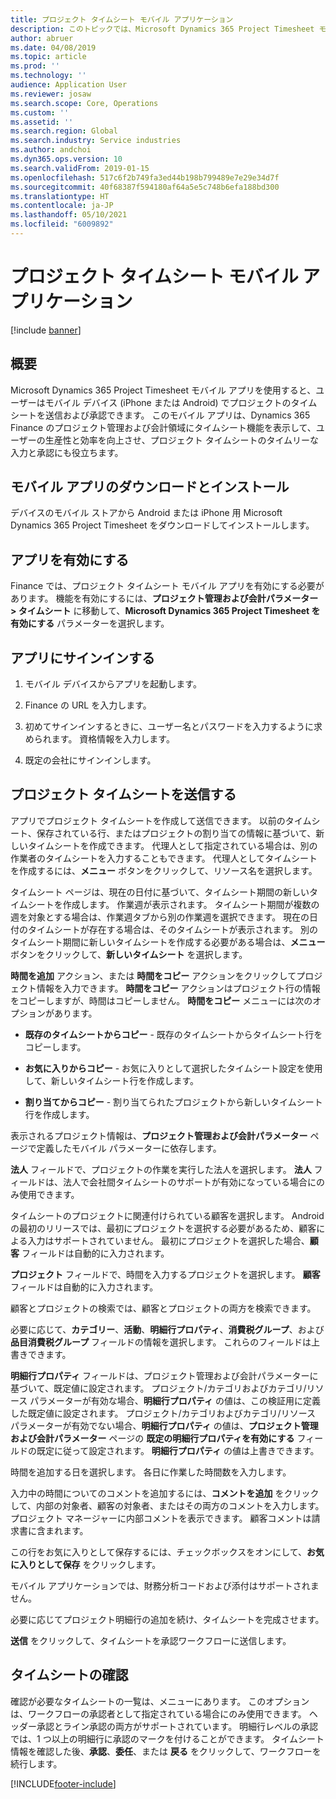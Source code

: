 ```yaml
---
title: プロジェクト タイムシート モバイル アプリケーション
description: このトピックでは、Microsoft Dynamics 365 Project Timesheet モバイル アプリケーションについて説明します。 プロジェクト タイムシート モバイル アプリを使用すると、ユーザーはモバイル デバイスでプロジェクトのタイムシートを送信および承認できます。
author: abruer
ms.date: 04/08/2019
ms.topic: article
ms.prod: ''
ms.technology: ''
audience: Application User
ms.reviewer: josaw
ms.search.scope: Core, Operations
ms.custom: ''
ms.assetid: ''
ms.search.region: Global
ms.search.industry: Service industries
ms.author: andchoi
ms.dyn365.ops.version: 10
ms.search.validFrom: 2019-01-15
ms.openlocfilehash: 517c6f2b749fa3ed44b198b799489e7e29e34d7f
ms.sourcegitcommit: 40f68387f594180af64a5e5c748b6efa188bd300
ms.translationtype: HT
ms.contentlocale: ja-JP
ms.lasthandoff: 05/10/2021
ms.locfileid: "6009892"
---
```

# <a name="project-timesheet-mobile-application"></a>プロジェクト タイムシート モバイル アプリケーション

[!include [banner](../includes/banner.md)]

## <a name="overview"></a>概要

Microsoft Dynamics 365 Project Timesheet モバイル アプリを使用すると、ユーザーはモバイル デバイス (iPhone または Android) でプロジェクトのタイムシートを送信および承認できます。 このモバイル アプリは、Dynamics 365 Finance のプロジェクト管理および会計領域にタイムシート機能を表示して、ユーザーの生産性と効率を向上させ、プロジェクト タイムシートのタイムリーな入力と承認にも役立ちます。

## <a name="download-and-install-the-mobile-app"></a>モバイル アプリのダウンロードとインストール

デバイスのモバイル ストアから Android または iPhone 用 Microsoft Dynamics 365 Project Timesheet をダウンロードしてインストールします。

## <a name="enable-the-app"></a>アプリを有効にする 

Finance では、プロジェクト タイムシート モバイル アプリを有効にする必要があります。 機能を有効にするには、**プロジェクト管理および会計パラメーター \> タイムシート** に移動して、**Microsoft Dynamics 365 Project Timesheet を有効にする** パラメーターを選択します。

## <a name="sign-in-to-the-app"></a>アプリにサインインする

1.  モバイル デバイスからアプリを起動します。

2.  Finance の URL を入力します。

3.  初めてサインインするときに、ユーザー名とパスワードを入力するように求められます。 資格情報を入力します。

4.  既定の会社にサインインします。

## <a name="submit-a-project-timesheet"></a>プロジェクト タイムシートを送信する

アプリでプロジェクト タイムシートを作成して送信できます。 以前のタイムシート、保存されている行、またはプロジェクトの割り当ての情報に基づいて、新しいタイムシートを作成できます。 代理人として指定されている場合は、別の作業者のタイムシートを入力することもできます。 代理人としてタイムシートを作成するには、**メニュー** ボタンをクリックして、リソース名を選択します。

タイムシート ページは、現在の日付に基づいて、タイムシート期間の新しいタイムシートを作成します。 作業週が表示されます。 タイムシート期間が複数の週を対象とする場合は、作業週タブから別の作業週を選択できます。
現在の日付のタイムシートが存在する場合は、そのタイムシートが表示されます。 別のタイムシート期間に新しいタイムシートを作成する必要がある場合は、**メニュー** ボタンをクリックして、**新しいタイムシート** を選択します。

**時間を追加** アクション、または **時間をコピー** アクションをクリックしてプロジェクト情報を入力できます。 **時間をコピー** アクションはプロジェクト行の情報をコピーしますが、時間はコピーしません。 **時間をコピー** メニューには次のオプションがあります。

- **既存のタイムシートからコピー** - 既存のタイムシートからタイムシート行をコピーします。

- **お気に入りからコピー** - お気に入りとして選択したタイムシート設定を使用して、新しいタイムシート行を作成します。

- **割り当てからコピー** - 割り当てられたプロジェクトから新しいタイムシート行を作成します。

表示されるプロジェクト情報は、**プロジェクト管理および会計パラメーター** ページで定義したモバイル パラメーターに依存します。

**法人** フィールドで、プロジェクトの作業を実行した法人を選択します。 **法人** フィールドは、法人で会社間タイムシートのサポートが有効になっている場合にのみ使用できます。

タイムシートのプロジェクトに関連付けられている顧客を選択します。 Android の最初のリリースでは、最初にプロジェクトを選択する必要があるため、顧客による入力はサポートされていません。 最初にプロジェクトを選択した場合、**顧客** フィールドは自動的に入力されます。

**プロジェクト** フィールドで、時間を入力するプロジェクトを選択します。 **顧客** フィールドは自動的に入力されます。

顧客とプロジェクトの検索では、顧客とプロジェクトの両方を検索できます。

必要に応じて、**カテゴリー**、**活動**、**明細行プロパティ**、**消費税グループ**、および **品目消費税グループ** フィールドの情報を選択します。 これらのフィールドは上書きできます。

**明細行プロパティ** フィールドは、プロジェクト管理および会計パラメーターに基づいて、既定値に設定されます。 プロジェクト/カテゴリおよびカテゴリ/リソース パラメーターが有効な場合、**明細行プロパティ** の値は、この検証用に定義した既定値に設定されます。 プロジェクト/カテゴリおよびカテゴリ/リソース パラメーターが有効でない場合、**明細行プロパティ** の値は、**プロジェクト管理および会計パラメーター** ページの **既定の明細行プロパティを有効にする** フィールドの既定に従って設定されます。 **明細行プロパティ** の値は上書きできます。

時間を追加する日を選択します。 各日に作業した時間数を入力します。

入力中の時間についてのコメントを追加するには、**コメントを追加** をクリックして、内部の対象者、顧客の対象者、またはその両方のコメントを入力します。
プロジェクト マネージャーに内部コメントを表示できます。 顧客コメントは請求書に含まれます。

この行をお気に入りとして保存するには、チェックボックスをオンにして、**お気に入りとして保存** をクリックします。

モバイル アプリケーションでは、財務分析コードおよび添付はサポートされません。

必要に応じてプロジェクト明細行の追加を続け、タイムシートを完成させます。

**送信** をクリックして、タイムシートを承認ワークフローに送信します。

## <a name="review-timesheets"></a>タイムシートの確認

確認が必要なタイムシートの一覧は、メニューにあります。 このオプションは、ワークフローの承認者として指定されている場合にのみ使用できます。 ヘッダー承認とライン承認の両方がサポートされています。 明細行レベルの承認では、1 つ以上の明細行に承認のマークを付けることができます。 タイムシート情報を確認した後、**承認**、**委任**、または **戻る** をクリックして、ワークフローを続行します。


[!INCLUDE[footer-include](../includes/footer-banner.md)]
